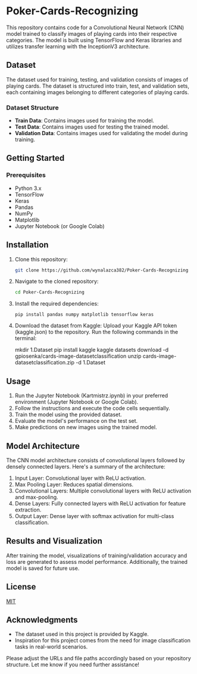 
# Poker-Cards-Recognizing

This repository contains code for a Convolutional Neural Network (CNN) model trained to classify images of playing cards into their respective categories. The model is built using TensorFlow and Keras libraries and utilizes transfer learning with the InceptionV3 architecture.

## Dataset
The dataset used for training, testing, and validation consists of images of playing cards. The dataset is structured into train, test, and validation sets, each containing images belonging to different categories of playing cards.

### Dataset Structure
- **Train Data**: Contains images used for training the model.
- **Test Data**: Contains images used for testing the trained model.
- **Validation Data**: Contains images used for validating the model during training.

## Getting Started

### Prerequisites
- Python 3.x
- TensorFlow
- Keras
- Pandas
- NumPy
- Matplotlib
- Jupyter Notebook (or Google Colab)


## Installation

1. Clone this repository:
   ```bash
   git clone https://github.com/wynalazca382/Poker-Cards-Recognizing
    ```
2. Navigate to the cloned repository:
    ```bash
   cd Poker-Cards-Recognizing
    ```

3. Install the required dependencies:
    ```
    pip install pandas numpy matplotlib tensorflow keras
    ```
4. Download the dataset from Kaggle:
Upload your Kaggle API token (kaggle.json) to the repository.
Run the following commands in the terminal:

    mkdir 1.Dataset
    pip install kaggle
    kaggle datasets download -d gpiosenka/cards-image-datasetclassification
    unzip cards-image-datasetclassification.zip -d 1.Dataset
## Usage

1. Run the Jupyter Notebook (Kartmistrz.ipynb) in your preferred environment (Jupyter Notebook or Google Colab).
2. Follow the instructions and execute the code cells sequentially.
3. Train the model using the provided dataset.
4. Evaluate the model's performance on the test set.
5. Make predictions on new images using the trained model.


## Model Architecture

The CNN model architecture consists of convolutional layers followed by densely connected layers. Here's a summary of the architecture:

1. Input Layer: Convolutional layer with ReLU activation.
2. Max Pooling Layer: Reduces spatial dimensions.
3. Convolutional Layers: Multiple convolutional layers with ReLU activation and max-pooling.
4. Dense Layers: Fully connected layers with ReLU activation for feature extraction.
5. Output Layer: Dense layer with softmax activation for multi-class classification.
## Results and Visualization

After training the model, visualizations of training/validation accuracy and loss are generated to assess model performance. Additionally, the trained model is saved for future use.
## License

[MIT](https://choosealicense.com/licenses/mit/)


## Acknowledgments

* The dataset used in this project is provided by Kaggle.
* Inspiration for this project comes from the need for image classification tasks in real-world scenarios.

Please adjust the URLs and file paths accordingly based on your repository structure. Let me know if you need further assistance!